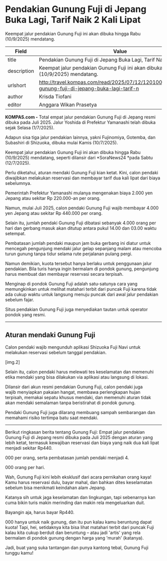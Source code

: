# Pendakian Gunung Fuji di Jepang Buka Lagi, Tarif Naik 2 Kali Lipat

Keempat jalur pendakian Gunung Fuji ini akan dibuka hingga Rabu (10/9/2025) mendatang.

| Field       | Value                                                       |
|-------------|-------------------------------------------------------------|
| title       | Pendakian Gunung Fuji di Jepang Buka Lagi, Tarif Naik 2 Kali Lipat |
| description | Keempat jalur pendakian Gunung Fuji ini akan dibuka hingga Rabu (10/9/2025) mendatang. |
| urlshort    | http://travel.kompas.com/read/2025/07/12/120100827/pendakian-gunung-fuji-di-jepang-buka-lagi-tarif-n |
| author      | Krisda Tiofani |
| editor      | Anggara Wikan Prasetya |

**KOMPAS.com -** Total empat jalur pendakian Gunung Fuji di Jepang resmi dibuka pada Juli 2025. Jalur Yoshida di Prefektur Yamanashi telah dibuka sejak Selasa (1/7/2025).

Adapun sisa tiga jalur pendakian lainnya, yakni Fujinomiya, Gotemba, dan Subashiri di Shizuoka, dibuka mulai Kamis (10/7/2025).

Keempat jalur pendakian Gunung Fuji ini akan dibuka hingga Rabu (10/9/2025) mendatang, seperti dilansir dari *SoraNews24 *pada Sabtu (12/7/2025).

Perlu diketahui, aturan mendaki Gunung Fuji kian ketat. Kini, calon pendaki diwajibkan melakukan reservasi dan membayar tarif dua kali lipat dari biaya sebelumnya.

Pemerintah Prefektur Yamanashi mulanya mengenakan biaya 2.000 yen Jepang atau sekitar Rp 220.000-an per orang.

Namun, mulai Juli 2025, calon pendaki Gunung Fuji wajib membayar 4.000 yen Jepang atau sekitar Rp 440.000 per orang.

Selain itu, jumlah pendaki Gunung Fuji dibatasi sebanyak 4.000 orang per hari dan gerbang masuk akan ditutup antara pukul 14.00 dan 03.00 waktu setempat.

Pembatasan jumlah pendaki maupun jam buka gerbang ini diatur untuk mencegah pengunjung mendaki jalur gelap sepanjang malam atau mencoba turun gunung tanpa tidur selama rute perjalanan pulang pergi.

Namun demikian, kuota tersebut hanya berlaku untuk penggunaan jalur pendakian. Bila turis hanya ingin bermalam di pondok gunung, pengunjung harus membuat dan membayar reservasi secara terpisah.

Menginap di pondok Gunung Fuji adalah satu-satunya cara yang memungkinkan untuk melihat matahari terbit dari puncak Fuji karena tidak ada cukup waktu untuk langsung menuju puncak dari awal jalur pendakian sebelum fajar.

Situs pendakian Gunung Fuji juga menyediakan tautan untuk operator pondok yang resmi.

------------------------------------------------------------------------

## Aturan mendaki Gunung Fuji

Calon pendaki wajib mengunduh aplikasi Shizuoka Fuji Navi untuk melakukan reservasi sebelum tanggal pendakian.

\[img.2\]

Selain itu, calon pendaki harus melewati tes keselamatan dan memenuhi etika mendaki yang bisa dilakukan via aplikasi atau langsung di lokasi.

Dilansir dari akun resmi pendakian Gunung Fuji, calon pendaki juga wajib menyiapkan pakaian hangat, membawa perlengkapan hujan terpisah, memakai sepatu khusus mendaki, dan memenuhi aturan tidak akan mendaki semalaman tanpa beristirahat di pondok gunung.

Pendaki Gunung Fuji juga dilarang membuang sampah sembarangan dan memahami risiko tertimpa batu saat mendaki.

---
Berikut ringkasan berita tentang Gunung Fuji: Empat jalur pendakian Gunung Fuji di Jepang resmi dibuka pada Juli 2025 dengan aturan yang lebih ketat, termasuk kewajiban reservasi dan biaya yang naik dua kali lipat menjadi sekitar Rp440.

000 per orang, serta pembatasan jumlah pendaki menjadi 4.

000 orang per hari.



Wah, Gunung Fuji kini lebih eksklusif dari acara pernikahan orang kaya! Kamu harus reservasi dulu, bayar mahal, dan bahkan dites keselamatan sebelum bisa menikmati keindahan alam Jepang.

 Katanya sih untuk jaga keselamatan dan lingkungan, tapi sebenarnya kan cuma bikin turis makin merinding dan makin rela mengeluarkan duit.

 Bayangin aja, harus bayar Rp440.

000 hanya untuk naik gunung, dan itu pun kalau kamu beruntung dapat kuota! Tapi, hei, setidaknya kita bisa lihat matahari terbit dari puncak Fuji kalau kita cukup berduit dan beruntung – atau jadi 'artis' yang rela bermalam di pondok gunung dengan harga yang 'murah' (katanya).

 Jadi, buat yang suka tantangan dan punya kantong tebal, Gunung Fuji tunggu kamu!
